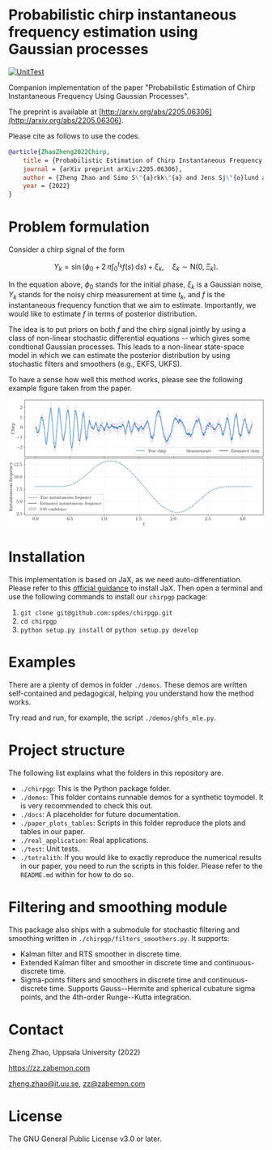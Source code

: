 # Probabilistic chirp instantaneous frequency estimation using Gaussian processes
[![UnitTest](https://github.com/spdes/chirpgp/actions/workflows/unittest.yml/badge.svg)](https://github.com/spdes/chirpgp/actions/workflows/unittest.yml)

Companion implementation of the paper "Probabilistic Estimation of Chirp Instantaneous Frequency Using Gaussian Processes".

The preprint is available at [http://arxiv.org/abs/2205.06306](http://arxiv.org/abs/2205.06306).

Please cite as follows to use the codes.

```bibtex
@article{ZhaoZheng2022Chirp,
	title = {Probabilistic Estimation of Chirp Instantaneous Frequency Using {G}aussian Processes},
	journal = {arXiv preprint arXiv:2205.06306},
	author = {Zheng Zhao and Simo S\"{a}rkk\"{a} and Jens Sj\"{o}lund and Thomas B. Sch\"{o}n},
	year = {2022}
}
```

# Problem formulation

Consider a chirp signal of the form

$$
Y_k = \sin\biggl( \phi_0 + 2 \, \pi \int^{t_k}_0 f(s) \, \mathbb{d}s \biggr) + \xi_k, \quad \xi_k \sim \mathrm{N}(0, \Xi_k).
$$

In the equation above, $\phi_0$ stands for the initial phase, $\xi_k$ is a Gaussian noise, $Y_k$ stands for the noisy chirp measurement at time $t_k$, and $f$ is the instantaneous frequency function that we aim to estimate. Importantly, we would like to estimate $f$ in terms of posterior distribution.

The idea is to put priors on both $f$ and the chirp signal jointly by using a class of non-linear stochastic differential equations -- which gives some condtional Gaussian processes. This leads to a non-linear state-space model in which we can estimate the posterior distribution by using stochastic filters and smoothers (e.g., EKFS, UKFS).

To have a sense how well this method works, please see the following example figure taken from the paper.

![](./docs/source/figs/example.gif "Instantaneous frequency estimation")

# Installation

This implementation is based on JaX, as we need auto-differentiation. Please refer to
this [official guidance](https://github.com/google/jax#installation) to install JaX. Then open a terminal and use the
following commands to install our `chirpgp` package:

1. `git clone git@github.com:spdes/chirpgp.git`
2. `cd chirpgp`
3. `python setup.py install` or `python setup.py develop`

# Examples

There are a plenty of demos in folder `./demos`. These demos are written self-contained and pedagogical, helping you
understand how the method works.

Try read and run, for example, the script `./demos/ghfs_mle.py`.

# Project structure

The following list explains what the folders in this repository are.

- `./chirpgp`: This is the Python package folder.
- `./demos`: This folder contains runnable demos for a synthetic toymodel. It is very recommended to check this out.
- `./docs`: A placeholder for future documentation.
- `./paper_plots_tables`: Scripts in this folder reproduce the plots and tables in our paper.
- `./real_application`: Real applications.
- `./test`: Unit tests.
- `./tetralith`: If you would like to exactly reproduce the numerical results in our paper, you need to run the scripts
  in this folder. Please refer to the `README.md` within for how to do so.

# Filtering and smoothing module

This package also ships with a submodule for stochastic filtering and smoothing written
in `./chirpgp/filters_smoothers.py`. It supports:

- Kalman filter and RTS smoother in discrete time.
- Extended Kalman filter and smoother in discrete time and continuous-discrete time.
- Sigma-points filters and smoothers in discrete time and continuous-discrete time. Supports Gauss--Hermite and
  spherical cubature sigma points, and the 4th-order Runge--Kutta integration.

# Contact

Zheng Zhao, Uppsala University (2022)

https://zz.zabemon.com

zheng.zhao@it.uu.se, zz@zabemon.com

# License

The GNU General Public License v3.0 or later.
